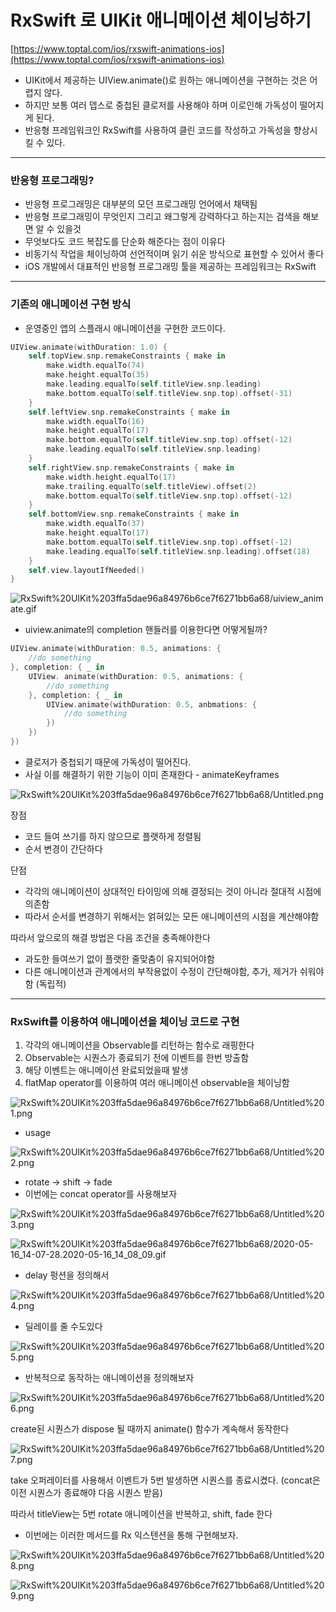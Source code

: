 # RxSwift 로 UIKit 애니메이션 체이닝하기

[https://www.toptal.com/ios/rxswift-animations-ios](https://www.toptal.com/ios/rxswift-animations-ios)

- UIKit에서 제공하는 UIView.animate()로 원하는 애니메이션을 구현하는 것은 어렵지 않다.
- 하지만 보통 여러 뎁스로 중첩된 클로저를 사용해야 하며 이로인해 가독성이 떨어지게 된다.
- 반응형 프레임워크인 RxSwift를 사용하여 클린 코드를 작성하고 가독성을 향상시킬 수 있다.

---

### 반응형 프로그래밍?

- 반응형 프로그래밍은 대부분의 모던 프로그래밍 언어에서 채택됨
- 반응형 프로그래밍이 무엇인지 그리고 왜그렇게 강력하다고 하는지는 검색을 해보면 알 수 있을것
- 무엇보다도 코드 복잡도를 단순화 해준다는 점이 이유다
- 비동기식 작업을 체이닝하여 선언적이며 읽기 쉬운 방식으로 표현할 수 있어서 좋다
- iOS 개발에서 대표적인 반응형 프로그래밍 툴을 제공하는 프레임워크는 RxSwift

---

### 기존의 애니메이션 구현 방식

- 운영중인 앱의 스플래시 애니메이션을 구현한 코드이다.

```swift
UIView.animate(withDuration: 1.0) {
    self.topView.snp.remakeConstraints { make in
        make.width.equalTo(74)
        make.height.equalTo(35)
        make.leading.equalTo(self.titleView.snp.leading)
        make.bottom.equalTo(self.titleView.snp.top).offset(-31)
    }
    self.leftView.snp.remakeConstraints { make in
        make.width.equalTo(16)
        make.height.equalTo(17)
        make.bottom.equalTo(self.titleView.snp.top).offset(-12)
        make.leading.equalTo(self.titleView.snp.leading)
    }
    self.rightView.snp.remakeConstraints { make in
        make.width.height.equalTo(17)
        make.trailing.equalTo(self.titleView).offset(2)
        make.bottom.equalTo(self.titleView.snp.top).offset(-12)
    }
    self.bottomView.snp.remakeConstraints { make in
        make.width.equalTo(37)
        make.height.equalTo(17)
        make.bottom.equalTo(self.titleView.snp.top).offset(-12)
        make.leading.equalTo(self.titleView.snp.leading).offset(18)
    }
    self.view.layoutIfNeeded()
}
```

![RxSwift%20UIKit%203ffa5dae96a84976b6ce7f6271bb6a68/uiview_animate.gif](RxSwift%20UIKit%203ffa5dae96a84976b6ce7f6271bb6a68/uiview_animate.gif)

- uiview.animate의 completion 핸들러를 이용한다면 어떻게될까?

```swift
UIView.animate(withDuration: 0.5, animations: {
	//do something
}, completion: { _ in
	UIView. animate(withDuration: 0.5, animations: {
		//do something
	}, completion: { _ in 
		UIView.animate(withDuration: 0.5, anbmations: {
			//do something
		})
	})
})
```

- 클로저가 중첩되기 때문에 가독성이 떨어진다.
- 사실 이를 해결하기 위한 기능이 이미 존재한다 - animateKeyframes

![RxSwift%20UIKit%203ffa5dae96a84976b6ce7f6271bb6a68/Untitled.png](RxSwift%20UIKit%203ffa5dae96a84976b6ce7f6271bb6a68/Untitled.png)

장점

- 코드 들여 쓰기를 하지 않으므로 플랫하게 정렬됨
- 순서 변경이 간단하다

단점

- 각각의 애니메이션이 상대적인 타이밍에 의해 결정되는 것이 아니라 절대적 시점에 의존함
- 따라서 순서를 변경하기 위해서는 얽혀있는 모든 애니메이션의 시점을 계산해야함

따라서 앞으로의 해결 방법은 다음 조건을 충족해야한다

- 과도한 들여쓰기 없이 플랫한 줄맞춤이 유지되어야함
- 다른 애니메이션과 관계에서의 부작용없이 수정이 간단해야함, 추가, 제거가 쉬워야함 (독립적)

---

### RxSwift를 이용하여 애니메이션을 체이닝 코드로 구현

1. 각각의 애니메이션을 Observable<Void>를 리턴하는 함수로 래핑한다
2. Observable<Void>는 시퀀스가 종료되기 전에 이벤트를 한번 방출함
3. 해당 이벤트는 애니메이션 완료되었을때 발생
4. flatMap operator를 이용하여 여러 애니메이션 observable을 체이닝함

![RxSwift%20UIKit%203ffa5dae96a84976b6ce7f6271bb6a68/Untitled%201.png](RxSwift%20UIKit%203ffa5dae96a84976b6ce7f6271bb6a68/Untitled%201.png)

- usage

![RxSwift%20UIKit%203ffa5dae96a84976b6ce7f6271bb6a68/Untitled%202.png](RxSwift%20UIKit%203ffa5dae96a84976b6ce7f6271bb6a68/Untitled%202.png)

- rotate → shift → fade
- 이번에는 concat operator를 사용해보자

![RxSwift%20UIKit%203ffa5dae96a84976b6ce7f6271bb6a68/Untitled%203.png](RxSwift%20UIKit%203ffa5dae96a84976b6ce7f6271bb6a68/Untitled%203.png)

![RxSwift%20UIKit%203ffa5dae96a84976b6ce7f6271bb6a68/2020-05-16_14-07-28.2020-05-16_14_08_09.gif](RxSwift%20UIKit%203ffa5dae96a84976b6ce7f6271bb6a68/2020-05-16_14-07-28.2020-05-16_14_08_09.gif)

- delay 펑션을 정의해서

![RxSwift%20UIKit%203ffa5dae96a84976b6ce7f6271bb6a68/Untitled%204.png](RxSwift%20UIKit%203ffa5dae96a84976b6ce7f6271bb6a68/Untitled%204.png)

- 딜레이를 줄 수도있다

![RxSwift%20UIKit%203ffa5dae96a84976b6ce7f6271bb6a68/Untitled%205.png](RxSwift%20UIKit%203ffa5dae96a84976b6ce7f6271bb6a68/Untitled%205.png)

- 반복적으로 동작하는 애니메이션을 정의해보자

![RxSwift%20UIKit%203ffa5dae96a84976b6ce7f6271bb6a68/Untitled%206.png](RxSwift%20UIKit%203ffa5dae96a84976b6ce7f6271bb6a68/Untitled%206.png)

create된 시퀀스가 dispose 될 때까지 animate() 함수가 계속해서 동작한다

![RxSwift%20UIKit%203ffa5dae96a84976b6ce7f6271bb6a68/Untitled%207.png](RxSwift%20UIKit%203ffa5dae96a84976b6ce7f6271bb6a68/Untitled%207.png)

take 오퍼레이터를 사용해서 이벤트가 5번 발생하면 시퀀스를 종료시켰다. (concat은 이전 시퀀스가 종료해야 다음 시퀀스 받음)

따라서 titleView는 5번 rotate 애니메이션을 반복하고, shift, fade 한다

- 이번에는 이러한 메서드를 Rx 익스텐션을 통해 구현해보자.

![RxSwift%20UIKit%203ffa5dae96a84976b6ce7f6271bb6a68/Untitled%208.png](RxSwift%20UIKit%203ffa5dae96a84976b6ce7f6271bb6a68/Untitled%208.png)

![RxSwift%20UIKit%203ffa5dae96a84976b6ce7f6271bb6a68/Untitled%209.png](RxSwift%20UIKit%203ffa5dae96a84976b6ce7f6271bb6a68/Untitled%209.png)